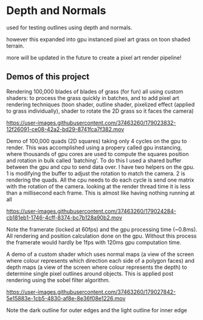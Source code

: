 # Depth and Normals
used for testing outlines using depth and normals.

however this expanded into gpu instanced pixel art grass on toon shaded terrain.

more will be updated in the future to create a pixel art render pipeline!

## Demos of this project

Rendering 100,000 blades of blades of grass (for fun) all using custom shaders: to process the grass quickly in batches, and to add pixel art rendering techniques (toon shader, outline shader, pixelized effect (applied to grass individually), shader to rotate the 2D grass so it faces the camera)

https://user-images.githubusercontent.com/37463260/179023832-12f26091-ce08-42a2-bd29-8741fca7f382.mov


Demo of 100,000 quads (2D squares) taking only 4 cycles on the gpu to render. This was accomplished using a propery called gpu instancing, where thousands of gpu cores are used to compute the squares position and rotation in bulk called 'batching'. To do this I used a shared buffer between the gpu and cpu to send data over. I have two helpers on the gpu. 1 is modifying the buffer to adjust the rotation to match the camera. 2 is rendering the quads. All the cpu needs to do each cycle is send one matrix with the rotation of the camera. looking at the render thread time it is less than a millisecond each frame. This is almost like having nothing running at all

https://user-images.githubusercontent.com/37463260/179024284-cb181eb1-1746-4cff-8374-bc7b128a90b2.mov

Note the framerate (locked at 60fps) and the gpu processing time (~0.8ms). All rendering and position calculation done on the gpu. Without this process the framerate would hardly be 1fps with 120ms gpu computation time.


A demo of a custom shader which uses normal maps (a view of the screen where colour represents which direction each side of a polygon faces) and depth maps (a view of the screen where colour represents the depth) to determine single pixel outlines around objects. This is applied post rendering using the sobel filter algorithm.

https://user-images.githubusercontent.com/37463260/179027842-5e15883e-1cb5-4830-af8e-8e36f08e1226.mov

Note the dark outline for outer edges and the light outline for inner edge

